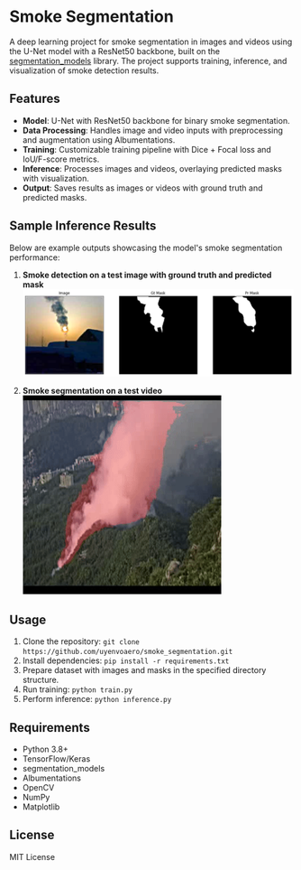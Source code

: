 # Smoke Segmentation

A deep learning project for smoke segmentation in images and videos using the U-Net model with a ResNet50 backbone, built on the [segmentation_models](https://github.com/qubvel/segmentation_models) library. The project supports training, inference, and visualization of smoke detection results.

## Features
- **Model**: U-Net with ResNet50 backbone for binary smoke segmentation.
- **Data Processing**: Handles image and video inputs with preprocessing and augmentation using Albumentations.
- **Training**: Customizable training pipeline with Dice + Focal loss and IoU/F-score metrics.
- **Inference**: Processes images and videos, overlaying predicted masks with visualization.
- **Output**: Saves results as images or videos with ground truth and predicted masks.

## Sample Inference Results
Below are example outputs showcasing the model's smoke segmentation performance:

1. **Smoke detection on a test image with ground truth and predicted mask**  
   ![Sample Result 1](https://raw.githubusercontent.com/uyenvoaero/smoke_segmentation/main/output/smoke_detection_test_5.png)

2. **Smoke segmentation on a test video**  
   ![Sample Result 2](https://raw.githubusercontent.com/uyenvoaero/smoke_segmentation/main/output/smoke_2_output.gif)

## Usage
1. Clone the repository: `git clone https://github.com/uyenvoaero/smoke_segmentation.git`
2. Install dependencies: `pip install -r requirements.txt`
3. Prepare dataset with images and masks in the specified directory structure.
4. Run training: `python train.py`
5. Perform inference: `python inference.py`

## Requirements
- Python 3.8+
- TensorFlow/Keras
- segmentation_models
- Albumentations
- OpenCV
- NumPy
- Matplotlib

## License
MIT License

